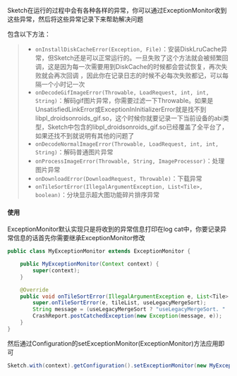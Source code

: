 Sketch在运行的过程中会有各种各样的异常，你可以通过ExceptionMonitor收到这些异常，然后将这些异常记录下来帮助解决问题

包含以下方法：
>* `onInstallDiskCacheError(Exception, File)`：安装DiskLruCache异常，但Sketch还是可以正常运行的。一旦失败了这个方法就会被频繁回调，这是因为每一次需要用到DiskCache的时候都会尝试恢复，再次失败就会再次回调
，因此你在记录日志的时候不必每次失败都记，可以每隔一个小时记一次
>* `onDecodeGifImageError(Throwable, LoadRequest, int, int, String)`：解码gif图片异常，你需要过滤一下Throwable。如果是UnsatisfiedLinkError或ExceptionInInitializerError就是找不到libpl_droidsonroids_gif.so，这个时候你就要记录一下当前设备的abi类型，Sketch中包含的libpl_droidsonroids_gif.so已经覆盖了全平台了，如果还找不到就说明有其他的问题了
>* `onDecodeNormalImageError(Throwable, LoadRequest, int, int, String)`：解码普通图片异常
>* `onProcessImageError(Throwable, String, ImageProcessor)`：处理图片异常
>* `onDownloadError(DownloadRequest, Throwable)`：下载异常
>* `onTileSortError(IllegalArgumentException, List<Tile>, boolean)`：分块显示超大图功能碎片排序异常

#### 使用

ExceptionMonitor默认实现只是将收到的异常信息打印在log cat中，你要记录异常信息的话首先你需要继承ExceptionMonitor修改
```java
public class MyExceptionMonitor extends ExceptionMonitor {

    public MyExceptionMonitor(Context context) {
        super(context);
    }

    @Override
    public void onTileSortError(IllegalArgumentException e, List<Tile> tileList, boolean useLegacyMergeSort) {
        super.onTileSortError(e, tileList, useLegacyMergeSort);
        String message = (useLegacyMergeSort ? "useLegacyMergeSort. " : "") + SketchUtils.tileListToString(tileList);
        CrashReport.postCatchedException(new Exception(message, e));
    }
}
```

然后通过Configuration的setExceptionMonitor(ExceptionMonitor)方法应用即可

```java
Sketch.with(context).getConfiguration().setExceptionMonitor(new MyExceptionMonitor());
```
